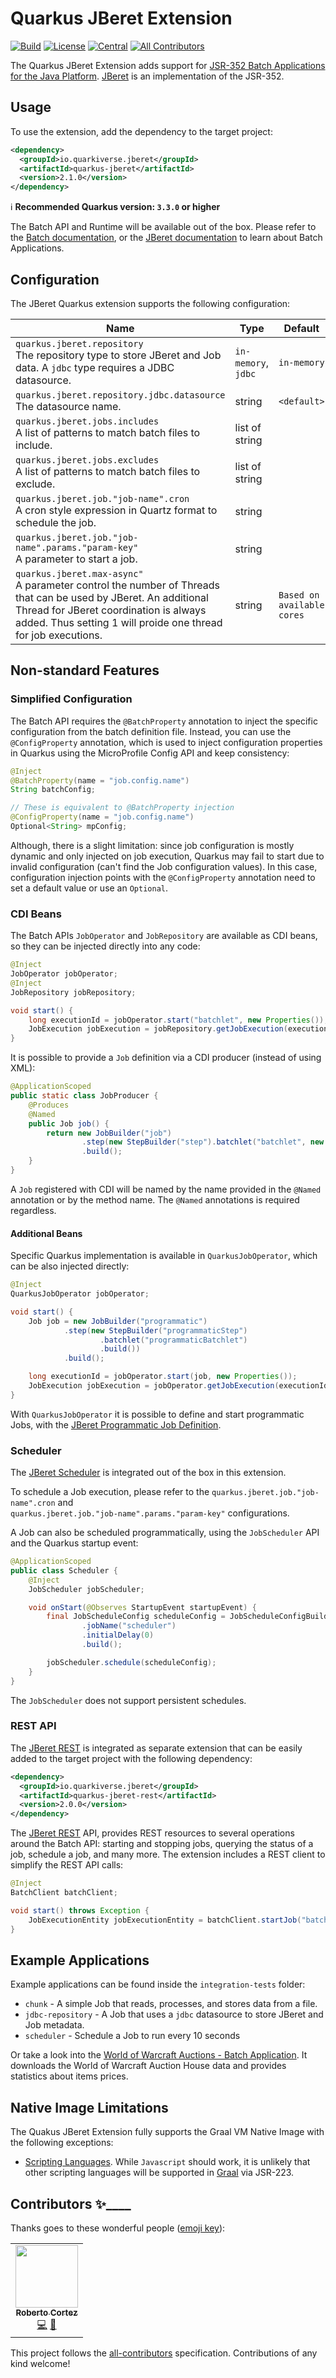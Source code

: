 # Quarkus JBeret Extension

<!-- ALL-CONTRIBUTORS-BADGE:START - Do not remove or modify this section -->

[![Build](https://github.com/quarkiverse/quarkiverse-jberet/workflows/Build/badge.svg?branch=main)](https://github.com/quarkiverse/quarkiverse-jberet/actions?query=workflow%3ABuild)
[![License](https://img.shields.io/github/license/quarkiverse/quarkiverse-jberet.svg)](http://www.apache.org/licenses/LICENSE-2.0)
[![Central](https://img.shields.io/maven-central/v/io.quarkiverse.jberet/quarkus-jberet-parent?color=green)](https://search.maven.org/search?q=a:quarkus-jberet-parent)
[![All Contributors](https://img.shields.io/badge/all_contributors-1-green.svg)](#contributors-)

<!-- ALL-CONTRIBUTORS-BADGE:END -->

The Quarkus JBeret Extension adds support for
[JSR-352 Batch Applications for the Java Platform](https://jcp.org/en/jsr/detail?id=352).
[JBeret](https://github.com/jberet) is an implementation of the JSR-352.

## Usage

To use the extension, add the dependency to the target project:

```xml
<dependency>
  <groupId>io.quarkiverse.jberet</groupId>
  <artifactId>quarkus-jberet</artifactId>
  <version>2.1.0</version>
</dependency>
```

:information_source: **Recommended Quarkus version: `3.3.0` or higher**

The Batch API and Runtime will be available out of the box. Please refer to the
[Batch documentation](https://jcp.org/en/jsr/detail?id=352), or the
[JBeret documentation](https://jberet.gitbooks.io/jberet-user-guide/content/) to learn about Batch Applications.

## Configuration

The JBeret Quarkus extension supports the following configuration:

| Name                                                                                                                                                                                                                         | Type                | Default                    |
| ---------------------------------------------------------------------------------------------------------------------------------------------------------------------------------------------------------------------------- | ------------------- | -------------------------- |
| `quarkus.jberet.repository`<br>The repository type to store JBeret and Job data. A `jdbc` type requires a JDBC datasource.                                                                                                   | `in-memory`, `jdbc` | `in-memory`                |
| `quarkus.jberet.repository.jdbc.datasource`<br>The datasource name.                                                                                                                                                          | string              | `<default>`                |
| `quarkus.jberet.jobs.includes`<br>A list of patterns to match batch files to include.                                                                                                                                        | list of string      |                            |
| `quarkus.jberet.jobs.excludes`<br>A list of patterns to match batch files to exclude.                                                                                                                                        | list of string      |                            |
| `quarkus.jberet.job."job-name".cron`<br>A cron style expression in Quartz format to schedule the job.                                                                                                                        | string              |                            |
| `quarkus.jberet.job."job-name".params."param-key"`<br>A parameter to start a job.                                                                                                                                            | string              |                            |
| `quarkus.jberet.max-async"`<br>A parameter control the number of Threads that can be used by JBeret. An additional Thread for JBeret coordination is always added. Thus setting 1 will proide one thread for job executions. | string              | `Based on available cores` |

## Non-standard Features

### Simplified Configuration

The Batch API requires the `@BatchProperty` annotation to inject the specific configuration from the batch definition
file. Instead, you can use the `@ConfigProperty` annotation, which is used to inject configuration properties in
Quarkus using the MicroProfile Config API and keep consistency:

```java
@Inject
@BatchProperty(name = "job.config.name")
String batchConfig;

// These is equivalent to @BatchProperty injection
@ConfigProperty(name = "job.config.name")
Optional<String> mpConfig;
```

Although, there is a slight limitation: since job configuration is mostly dynamic and only injected on job execution,
Quarkus may fail to start due to invalid configuration (can't find the Job configuration values). In this case,
configuration injection points with the `@ConfigProperty` annotation need to set a default value or use an `Optional`.

### CDI Beans

The Batch APIs `JobOperator` and `JobRepository` are available as CDI beans, so they can be injected directly into any
code:

```java
@Inject
JobOperator jobOperator;
@Inject
JobRepository jobRepository;

void start() {
    long executionId = jobOperator.start("batchlet", new Properties());
    JobExecution jobExecution = jobRepository.getJobExecution(executionId);
}
```

It is possible to provide a `Job` definition via a CDI producer (instead of using XML):

```java
@ApplicationScoped
public static class JobProducer {
    @Produces
    @Named
    public Job job() {
        return new JobBuilder("job")
                .step(new StepBuilder("step").batchlet("batchlet", new String[] {}).build())
                .build();
    }
}
```

A `Job` registered with CDI will be named by the name provided in the `@Named` annotation or by the method name. The 
`@Named` annotations is required regardless.

#### Additional Beans

Specific Quarkus implementation is available in `QuarkusJobOperator`, which can be also injected directly:

```java
@Inject
QuarkusJobOperator jobOperator;

void start() {
    Job job = new JobBuilder("programmatic")
            .step(new StepBuilder("programmaticStep")
                    .batchlet("programmaticBatchlet")
                    .build())
            .build();

    long executionId = jobOperator.start(job, new Properties());
    JobExecution jobExecution = jobOperator.getJobExecution(executionId);
}
```

With `QuarkusJobOperator` it is possible to define and start programmatic Jobs, with the
[JBeret Programmatic Job Definition](https://jberet.gitbooks.io/jberet-user-guide/content/programmatic_job_definition_with_java/).

### Scheduler

The [JBeret Scheduler](https://github.com/jberet/jberet-schedule) is integrated out of the box in this extension.

To schedule a Job execution, please refer to the `quarkus.jberet.job."job-name".cron` and  
`quarkus.jberet.job."job-name".params."param-key"` configurations.

A Job can also be scheduled programmatically, using the `JobScheduler` API and the Quarkus startup event:

```java
@ApplicationScoped
public class Scheduler {
    @Inject
    JobScheduler jobScheduler;

    void onStart(@Observes StartupEvent startupEvent) {
        final JobScheduleConfig scheduleConfig = JobScheduleConfigBuilder.newInstance()
                .jobName("scheduler")
                .initialDelay(0)
                .build();

        jobScheduler.schedule(scheduleConfig);
    }
}
```

The `JobScheduler` does not support persistent schedules.

### REST API

The [JBeret REST](https://github.com/jberet/jberet-rest) is integrated as separate extension that can be easily added
to the target project with the following dependency:

```xml
<dependency>
  <groupId>io.quarkiverse.jberet</groupId>
  <artifactId>quarkus-jberet-rest</artifactId>
  <version>2.0.0</version>
</dependency>
```

The [JBeret REST](https://github.com/jberet/jberet-rest) API, provides REST resources to several operations around the
Batch API: starting and stopping jobs, querying the status of a job, schedule a job, and many more. The extension
includes a REST client to simplify the REST API calls:

```java
@Inject
BatchClient batchClient;

void start() throws Exception {
    JobExecutionEntity jobExecutionEntity = batchClient.startJob("batchlet", new Properties());
}
```

## Example Applications

Example applications can be found inside the `integration-tests` folder:

- `chunk` - A simple Job that reads, processes, and stores data from a file.
- `jdbc-repository` - A Job that uses a `jdbc` datasource to store JBeret and Job metadata.
- `scheduler` - Schedule a Job to run every 10 seconds

Or take a look into the [World of Warcraft Auctions - Batch Application](https://github.com/radcortez/wow-auctions). It
downloads the World of Warcraft Auction House data and provides statistics about items prices.

## Native Image Limitations

The Quakus JBeret Extension fully supports the Graal VM Native Image with the following exceptions:

- [Scripting Languages](https://jberet.gitbooks.io/jberet-user-guide/content/develop_batch_artifacts_in_script_languages/).
  While `Javascript` should work, it is unlikely that other scripting languages will be supported in
  [Graal](https://github.com/oracle/graaljs/blob/master/docs/user/ScriptEngine.md) via JSR-223.

## Contributors ✨\_\_\_\_

Thanks goes to these wonderful people ([emoji key](https://allcontributors.org/docs/en/emoji-key)):

<!-- ALL-CONTRIBUTORS-LIST:START - Do not remove or modify this section -->
<!-- prettier-ignore-start -->
<!-- markdownlint-disable -->
<table>
  <tr>
    <td align="center"><a href="http://www.radcortez.com"><img src="https://avatars1.githubusercontent.com/u/5796305?v=4" width="100px;" alt=""/><br /><sub><b>Roberto Cortez</b></sub></a><br /><a href="https://github.com/quarkiverse/quarkiverse-jberet/commits?author=radcortez" title="Code">💻</a> <a href="#maintenance-radcortez" title="Maintenance">🚧</a></td>
  </tr>
</table>

<!-- markdownlint-enable -->
<!-- prettier-ignore-end -->

<!-- ALL-CONTRIBUTORS-LIST:END -->

This project follows the [all-contributors](https://github.com/all-contributors/all-contributors) specification. Contributions of any kind welcome!
